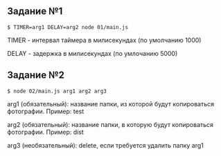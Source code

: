 ## Задание №1

`$ TIMER=arg1 DELAY=arg2 node 01/main.js`

TIMER - интервал таймера в милисекундах (по умолчанию 1000)

DELAY - задержка в милисекундах (по умлочанию 5000)

## Задание №2

`$ node 02/main.js arg1 arg2 arg3`

arg1 (обязательный): название папки, из которой будут копироваться фотографии. Пример: test

arg2 (обязательный): название папки, в которую будут копироваться фотографии. Пример: dist

arg3 (необязательный): delete, если требуется удалить папку arg1